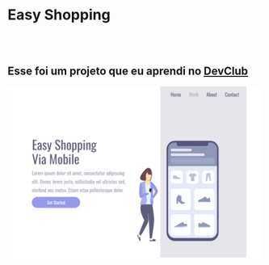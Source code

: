 <h1>Easy Shopping </h1>
<br>
<br>

<h2>Esse foi um projeto que eu aprendi no <a href="https://rodolfomori.com.br/devclub">DevClub</a></h2>

<img src="https://github.com/Erisson10/Easy-Shopping-via-mobile/blob/master/assets/Easy%20Shopping%20mobile.png?raw=true" />
